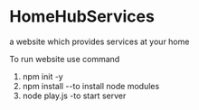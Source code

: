 # HomeHubServices
 a website which provides services at your home

To run website use command
1) npm init -y 
2) npm install --to install node modules
3) node play.js -to start server     
